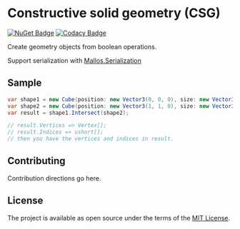 # Constructive solid geometry (CSG)
[![NuGet Badge](https://buildstats.info/nuget/CSGeometry)](https://www.nuget.org/packages/CSGeometry/) [![Codacy Badge](https://api.codacy.com/project/badge/Grade/f3ca20ee0dab4a5287dfca8fc41326d8)](https://www.codacy.com/app/eric-tuvesson/CSG?utm_source=github.com&amp;utm_medium=referral&amp;utm_content=erictuvesson/CSG&amp;utm_campaign=Badge_Grade)

Create geometry objects from boolean operations.

Support serialization with [Mallos.Serialization](https://github.com/erictuvesson/Mallos.Serialization)

## Sample

```csharp
var shape1 = new Cube(position: new Vector3(0, 0, 0), size: new Vector3(0.50f, 0.50f, 0.50f));
var shape2 = new Cube(position: new Vector3(1, 1, 0), size: new Vector3(0.50f, 0.50f, 0.50f));
var result = shape1.Intersect(shape2);

// result.Vertices => Vertex[];
// result.Indices => ushort[];
// then you have the vertices and indices in result.
```

## Contributing
Contribution directions go here.

## License
The project is available as open source under the terms of the [MIT License](http://opensource.org/licenses/MIT).
